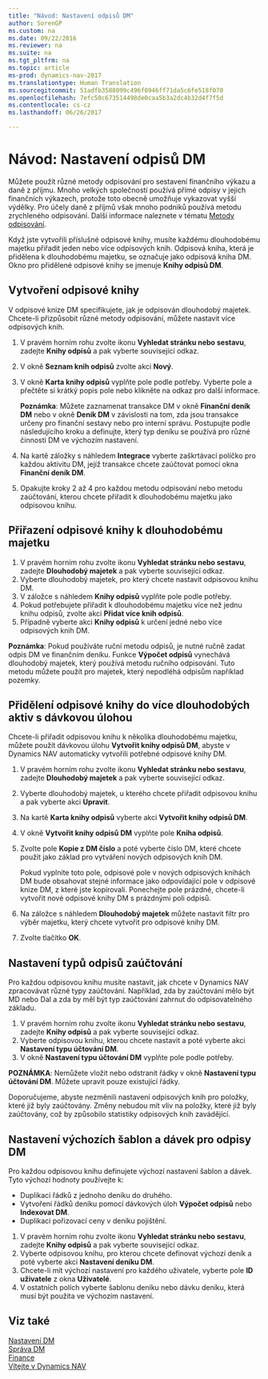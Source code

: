 ```yaml
---
title: "Návod: Nastavení odpisů DM"
author: SorenGP
ms.custom: na
ms.date: 09/22/2016
ms.reviewer: na
ms.suite: na
ms.tgt_pltfrm: na
ms.topic: article
ms-prod: dynamics-nav-2017
ms.translationtype: Human Translation
ms.sourcegitcommit: 51adfb3588099c496f0946ff71da5c6fe518f070
ms.openlocfilehash: 7efc50c673514498de0caa5b3a2dc4b32d4f7f5d
ms.contentlocale: cs-cz
ms.lasthandoff: 06/26/2017

---
```


# <a name="how-to-set-up-fixed-asset-depreciation"></a>Návod: Nastavení odpisů DM
 Můžete použít různé metody odpisování pro sestavení finančního výkazu a daně z příjmu. Mnoho velkých společností používá přímé odpisy v jejich finančních výkazech, protože toto obecně umožňuje vykazovat vyšší výdělky. Pro účely daně z příjmů však mnoho podniků používá metodu zrychleného odpisování. Další informace naleznete v tématu [Metody odpisování](fa-depreciation-methods.md).

 Když jste vytvořili příslušné odpisové knihy, musíte každému dlouhodobému majetku přiřadit jeden nebo více odpisových knih. Odpisová kniha, která je přidělena k dlouhodobému majetku, se označuje jako odpisová kniha DM. Okno pro přidělené odpisové knihy se jmenuje **Knihy odpisů DM**.

## <a name="to-create-a-depreciation-book"></a>Vytvoření odpisové knihy  
V odpisové knize DM specifikujete, jak je odpisován dlouhodobý majetek. Chcete-li přizpůsobit různé metody odpisování, můžete nastavit více odpisových knih.  
1.  V pravém horním rohu zvolte ikonu **Vyhledat stránku nebo sestavu**, zadejte **Knihy odpisů** a pak vyberte související odkaz.
2. V okně **Seznam knih odpisů** zvolte akci **Nový**.
3. V okně **Karta knihy odpisů** vyplňte pole podle potřeby. Vyberte pole a přečtěte si krátký popis pole nebo klikněte na odkaz pro další informace.

    **Poznámka**: Můžete zaznamenat transakce DM v okně **Finanční deník DM** nebo v okně **Deník DM** v závislosti na tom, zda jsou transakce určeny pro finanční sestavy nebo pro interní správu. Postupujte podle následujícího kroku a definujte, který typ deníku se používá pro různé činnosti DM ve výchozím nastavení.
4. Na kartě záložky s náhledem **Integrace** vyberte zaškrtávací políčko pro každou aktivitu DM, jejíž transakce chcete zaúčtovat pomocí okna **Finanční deník DM**.
5. Opakujte kroky 2 až 4 pro každou metodu odpisování nebo metodu zaúčtování, kterou chcete přiřadit k dlouhodobému majetku jako odpisovou knihu.

## <a name="to-assign-a-depreciation-book-to-a-fixed-asset"></a>Přiřazení odpisové knihy k dlouhodobému majetku  
1. V pravém horním rohu zvolte ikonu **Vyhledat stránku nebo sestavu**, zadejte **Dlouhodobý majetek** a pak vyberte související odkaz.
2. Vyberte dlouhodobý majetek, pro který chcete nastavit odpisovou knihu DM.
3. V záložce s náhledem **Knihy odpisů** vyplňte pole podle potřeby.
4. Pokud potřebujete přiřadit k dlouhodobému majetku více než jednu knihu odpisů, zvolte akci **Přidat více knih odpisů**.
5. Případně vyberte akci **Knihy odpisů** k určení jedné nebo více odpisových knih DM.

**Poznámka**: Pokud používáte ruční metodu odpisů, je nutné ručně zadat odpis DM ve finančním deníku. Funkce **Výpočet odpisů** vynechává dlouhodobý majetek, který používá metodu ručního odpisování. Tuto metodu můžete použít pro majetek, který nepodléhá odpisům například pozemky.

## <a name="to-assign-a-depreciation-book-to-multiple-fixed-assets-with-a-batch-job"></a>Přidělení odpisové knihy do více dlouhodobých aktiv s dávkovou úlohou
Chcete-li přiřadit odpisovou knihu k několika dlouhodobému majetku, můžete použít dávkovou úlohu **Vytvořit knihy odpisů DM**, abyste v Dynamics NAV automaticky vytvořili potřebné odpisové knihy DM.  
1. V pravém horním rohu zvolte ikonu **Vyhledat stránku nebo sestavu**, zadejte **Dlouhodobý majetek** a pak vyberte související odkaz.
2. Vyberte dlouhodobý majetek, u kterého chcete přiřadit odpisovou knihu a pak vyberte akci **Upravit**.
3. Na kartě **Karta knihy odpisů** vyberte akci **Vytvořit knihy odpisů DM**.
4. V okně **Vytvořit knihy odpisů DM** vyplňte pole **Kniha odpisů**.
5. Zvolte pole **Kopie z DM číslo**  a poté vyberte číslo DM, které chcete použít jako základ pro vytváření nových odpisových knih DM.

    Pokud vyplníte toto pole, odpisové pole v nových odpisových knihách DM bude obsahovat stejné informace jako odpovídající pole v odpisové knize DM, z které jste kopírovali. Ponechejte pole prázdné, chcete-li vytvořit nové odpisové knihy DM s prázdnými poli odpisů.  
6. Na záložce s náhledem **Dlouhodobý majetek** můžete nastavit filtr pro výběr majetku, který chcete vytvořit pro odpisové knihy DM.
7. Zvolte tlačítko **OK**.

## <a name="to-set-up-depreciation-posting-types"></a>Nastavení typů odpisů zaúčtování  
Pro každou odpisovou knihu musíte nastavit, jak chcete v Dynamics NAV zpracovávat různé typy zaúčtování. Například, zda by zaúčtování mělo být MD nebo Dal a zda by měl být typ zaúčtování zahrnut do odpisovatelného základu.  
1.  V pravém horním rohu zvolte ikonu **Vyhledat stránku nebo sestavu**, zadejte **Knihy odpisů** a pak vyberte související odkaz.  
2. Vyberte odpisovou knihu, kterou chcete nastavit a poté vyberte akci **Nastavení typu účtování DM**.
3. V okně **Nastavení typu účtování DM** vyplňte pole podle potřeby.

**POZNÁMKA**: Nemůžete vložit nebo odstranit řádky v okně **Nastavení typu účtování DM**. Můžete upravit pouze existující řádky.

Doporučujeme, abyste nezměnili nastavení odpisových knih pro položky, které již byly zaúčtovány. Změny nebudou mít vliv na položky, které již byly zaúčtovány, což by způsobilo statistiky odpisových knih zavádějící.

## <a name="to-set-up-default-templates-and-batches-for-fixed-asset-depreciation"></a>Nastavení výchozích šablon a dávek pro odpisy DM  
Pro každou odpisovou knihu definujete výchozí nastavení šablon a dávek. Tyto výchozí hodnoty používejte k:
- Duplikaci řádků z jednoho deníku do druhého.
- Vytvoření řádků deníku pomocí dávkových úloh **Výpočet odpisů** nebo **Indexovat DM**.
- Duplikaci pořizovací ceny v deníku pojištění.

1. V pravém horním rohu zvolte ikonu **Vyhledat stránku nebo sestavu**, zadejte **Knihy odpisů** a pak vyberte související odkaz.
2. Vyberte odpisovou knihu, pro kterou chcete definovat výchozí deník a poté vyberte akci **Nastavení deníku DM**.
3. Chcete-li mít výchozí nastavení pro každého uživatele, vyberte pole **ID uživatele** z okna **Uživatelé**.
4. V ostatních polích vyberte šablonu deníku nebo dávku deníku, která musí být použita ve výchozím nastavení.

## <a name="see-also"></a>Viz také
[Nastavení DM](fa-setup.md)  
[Správa DM](fa-manage.md)  
[Finance](finance-setup.md)  
[Vítejte v Dynamics NAV](across-get-started.md)

